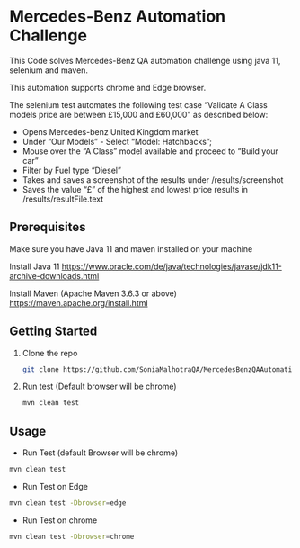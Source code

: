 # Mercedes-Benz Automation Challenge
This Code solves Mercedes-Benz QA automation challenge using java 11, selenium and maven.

This automation supports chrome and Edge browser.

The selenium test automates the following test case “Validate A Class models price are between
£15,000 and £60,000" as described below:

* Opens Mercedes-benz United Kingdom market
* Under “Our Models” - Select “Model: Hatchbacks”;
* Mouse over the “A Class” model available and proceed to “Build your car”
* Filter by Fuel type “Diesel”
* Takes and saves a screenshot of the results under /results/screenshot
* Saves the value “£” of the highest and lowest price results in /results/resultFile.text



## Prerequisites

Make sure you have Java 11 and maven installed on your machine

Install Java 11
https://www.oracle.com/de/java/technologies/javase/jdk11-archive-downloads.html

Install Maven (Apache Maven 3.6.3 or above)
https://maven.apache.org/install.html


## Getting Started

1. Clone the repo
   ```sh
   git clone https://github.com/SoniaMalhotraQA/MercedesBenzQAAutomationChallenge.git
   ```
2. Run test (Default browser will be chrome)
   ```sh
   mvn clean test
   ```



## Usage

* Run Test (default Browser will be chrome)
```sh
mvn clean test
   ```
* Run Test on Edge
 ```sh
mvn clean test -Dbrowser=edge
   ```
* Run Test on chrome
 ```sh
mvn clean test -Dbrowser=chrome
